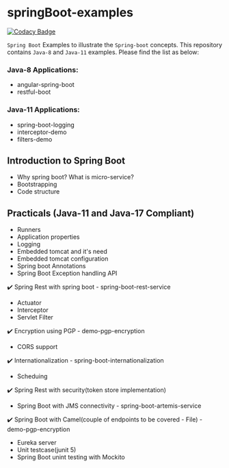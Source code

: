 # springBoot-examples

[![Codacy Badge](https://api.codacy.com/project/badge/Grade/8d0c93cf30dd45fd929209f6971ba008)](https://app.codacy.com/app/kodtodya/spring-boot-examples?utm_source=github.com&utm_medium=referral&utm_content=kodtodya/spring-boot-examples&utm_campaign=Badge_Grade_Dashboard)

`Spring Boot` Examples to illustrate the `Spring-boot` concepts. This repository contains `Java-8` and `Java-11` examples. Please find the list as below:

### Java-8 Applications:
- angular-spring-boot
- restful-boot

### Java-11 Applications:
- spring-boot-logging
- interceptor-demo
- filters-demo


## Introduction to Spring Boot
- Why spring boot? What is micro-service?
- Bootstrapping
- Code structure

## Practicals (Java-11 and Java-17 Compliant)
- Runners
- Application properties
- Logging
- Embedded tomcat and it's need
- Embedded tomcat configuration
- Spring boot Annotations
- Spring Boot Exception handling API

:heavy_check_mark: Spring Rest with spring boot - spring-boot-rest-service
- Actuator
- Interceptor
- Servlet Filter

:heavy_check_mark: Encryption using PGP - demo-pgp-encryption
- CORS support

:heavy_check_mark: Internationalization - spring-boot-internationalization
- Scheduing

:heavy_check_mark: Spring Rest with security(token store implementation)
- Spring Boot with JMS connectivity - spring-boot-artemis-service

:heavy_check_mark: Spring Boot with Camel(couple of endpoints to be covered - File) - demo-pgp-encryption
- Eureka server
- Unit testcase(junit 5)
- Spring Boot unint testing with Mockito

